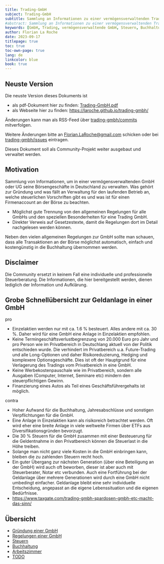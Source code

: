 ```yaml
---
title: Trading-GmbH
subject: Trading-GmbH
subtitle: Sammlung an Informationen zu einer vermögensverwaltenden Trading-GmbH
#abstract: Sammlung an Informationen zu einer vermögensverwaltenden Trading-GmbH
keywords: [GmbH, Trading, vermögensverwaltende GmbH, Steuern, Buchhaltung, Bilanz]
author: Florian La Roche
date: 2023-09-17
titlepage: true
toc: true
toc-own-page: true
lang: de
linkcolor: blue
book: true
---
```



Neuste Version
--------------

Die neuste Version dieses Dokuments ist

- als pdf-Dokument hier zu finden: [Trading-GmbH.pdf](https://laroche.github.io/trading-gmbh/Trading-GmbH.pdf)
- als Webseite hier zu finden: <https://laroche.github.io/trading-gmbh/>

Änderungen kann man als RSS-Feed über [trading-gmbh/commits](https://github.com/laroche/trading-gmbh/commits/master) mitverfolgen.

Weitere Änderungen bitte an <Florian.LaRoche@gmail.com> schicken oder
bei [trading-gmbh/issues](https://github.com/laroche/trading-gmbh/issues) eintragen.

Dieses Dokument soll als Community-Projekt weiter ausgebaut und verwaltet werden.


Motivation
----------

Sammlung von Informationen, um in einer vermögensverwaltenden GmbH oder UG seine Börsengeschäfte
in Deutschland zu verwalten. Was gehört zur Gründung und was fällt an Verwaltung für den laufenden
Betrieb an, welche steuerlichen Vorschriften gibt es und was ist für einen Firmenaccount an der
Börse zu beachten.

- Möglichst gute Trennung von den allgemeinen Regelungen für alle GmbHs und den speziellen Besonderheiten
  für eine Trading GmbH.
- Direkter Verweis auf Gesetzestexte, damit die Regelungen dort im Detail nachgelesen werden können.

Neben den vielen allgemeinen Regelungen zur GmbH sollte man schauen, dass alle
Transaktionen an der Börse möglichst automatisch, einfach und kostengünstig in
die Buchhaltung übernommen werden.


Disclaimer
----------

Die Community ersetzt in keinem Fall eine individuelle und professionelle Steuerberatung.
Die Informationen, die hier bereitgestellt werden, dienen lediglich der Information und Aufklärung.


<!--- newpage -->

Grobe Schnellübersicht zur Geldanlage in einer GmbH
---------------------------------------------------

pro

- Einzelaktien werden nur mit ca. 1.6 % besteuert. Alles andere mit ca. 30 %. Daher wird für eine
  GmbH eine Anlage in Einzelaktien empfohlen.
- Keine Termingeschäftsverlustbegrenzung von 20.000 Euro pro Jahr und pro Person wie im Privatbereich
  in Deutschlang aktuell von der Politik entschieden wurde. Die verhindert im Privatbereich u.a. Future-Trading
  und alle Long-Optionen und daher Risikoreduzierung, Hedging und komplexere Optionsgeschäfte.
  Dies ist oft der Hauptgrund für eine Verlagerung des Tradings vom Privatbereich in eine GmbH.
- Keine Werbekostenpauschale wie im Privatbereich, sondern alle Ausgaben (Computer,
  Internet, Seminare etc) mindern den steuerpflichtigen Gewinn.
- Finanzierung eines Autos als Teil eines Geschäftsführergehalts ist möglich.

contra

- Hoher Aufwand für die Buchhaltung, Jahresabschlüsse und sonstigen Verpflichtungen für die GmbH.
- Eine Anlage in Einzelaktien kann als risikoreich betrachtet werden. Oft wird eher eine breite Anlage
  in viele weltweite Firmen über ETFs aus Diversifikationsgründen bevorzugt.
- Die 30 % Steuern für die GmbH zusammen mit einer Besteuerung für die Geldentnahme in den Privatbereich
  können die Steuerlast in die Höhe treiben.
- Solange man nicht ganz viele Kosten in die GmbH einbringen kann, bleiben die zu zahlenden
  Steuern recht hoch.
- Ein guter Übergang zur nächsten Generation (über eine Beteiligung an der GmbH) wird auch oft beworben,
  dieser ist aber auch mit Steuerberater, Notar etc verbunden. Auch eine Fortführung bei der Geldanlage
  über mehrere Generationen wird durch eine GmbH nicht umbedingt einfacher.
  Geldanlage bleibt eine sehr individuelle Entscheidung, angepasst an die eigene Lebenssituation und die
  eigenen Bedürfnisse.
- <https://www.taxgate.com/trading-gmbh-spardosen-gmbh-etc-macht-das-sinn/>


<!--- newpage -->

Übersicht
---------

- [Gründung einer GmbH](gründung.md)
- [Regelungen einer GmbH](gmbh.md)
- [Steuern](steuern.md)
- [Buchhaltung](buchungen.md)
- [Arbeitszimmer](arbeitszimmer.md)
- [TODO](todo.md)


